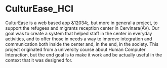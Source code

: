 # CulturEase_HCI
CulturEase is a web based app &12034;, but more in general a project, to support the refugees and migrants reception center in Cervinara(AV).
Our goal was to create a system that helped staff in the center in everyday activities, and to offer those in needs a way to improve integration and communication both inside the center and, in the end, in the society.
This project originated from a university course about Human Computer Interaction, but the end goal is to make it work and be actually useful in the context that it was designed for.
